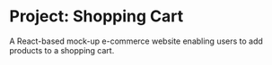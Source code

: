 Project: Shopping Cart
=============

A React-based mock-up e-commerce website enabling users to add products to a shopping cart.
